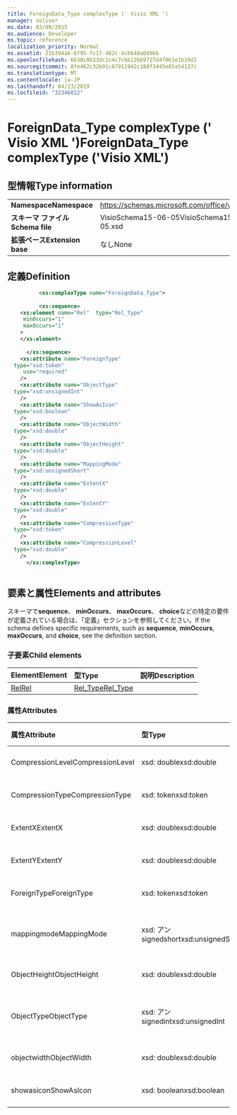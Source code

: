 ```yaml
---
title: ForeignData_Type complexType (' Visio XML ')
manager: soliver
ms.date: 03/09/2015
ms.audience: Developer
ms.topic: reference
localization_priority: Normal
ms.assetid: 21b394a6-6f95-fc17-482c-4cb648a0d9bb
ms.openlocfilehash: 6630c8b33dc1c4c7cbb12bb9727d4f0b1e1b19d2
ms.sourcegitcommit: 8fe462c32b91c87911942c188f3445e85a54137c
ms.translationtype: MT
ms.contentlocale: ja-JP
ms.lasthandoff: 04/23/2019
ms.locfileid: "32346012"
---
```

# <a name="foreigndatatype-complextype-visio-xml"></a><span data-ttu-id="cbb16-102">ForeignData_Type complexType (' Visio XML ')</span><span class="sxs-lookup"><span data-stu-id="cbb16-102">ForeignData_Type complexType ('Visio XML')</span></span>

## <a name="type-information"></a><span data-ttu-id="cbb16-103">型情報</span><span class="sxs-lookup"><span data-stu-id="cbb16-103">Type information</span></span>

|||
|:-----|:-----|
|<span data-ttu-id="cbb16-104">**Namespace**</span><span class="sxs-lookup"><span data-stu-id="cbb16-104">**Namespace**</span></span> <br/> |https://schemas.microsoft.com/office/visio/2011/1/core  <br/> |
|<span data-ttu-id="cbb16-105">**スキーマ ファイル**</span><span class="sxs-lookup"><span data-stu-id="cbb16-105">**Schema file**</span></span> <br/> |<span data-ttu-id="cbb16-106">VisioSchema15-06-05</span><span class="sxs-lookup"><span data-stu-id="cbb16-106">VisioSchema15-2012-06-05.xsd</span></span>  <br/> |
|<span data-ttu-id="cbb16-107">**拡張ベース**</span><span class="sxs-lookup"><span data-stu-id="cbb16-107">**Extension base**</span></span> <br/> |<span data-ttu-id="cbb16-108">なし</span><span class="sxs-lookup"><span data-stu-id="cbb16-108">None</span></span>  <br/> |
   
## <a name="definition"></a><span data-ttu-id="cbb16-109">定義</span><span class="sxs-lookup"><span data-stu-id="cbb16-109">Definition</span></span>

```XML
          <xs:complexType name="ForeignData_Type">
          
          <xs:sequence>
    <xs:element name="Rel"  type="Rel_Type"
     minOccurs="1"
     maxOccurs="1"
    >
    </xs:element>
    
      </xs:sequence>
    <xs:attribute name="ForeignType"
  type="xsd:token"
     use="required"
    />
    <xs:attribute name="ObjectType"
  type="xsd:unsignedInt"
    />
    <xs:attribute name="ShowAsIcon"
  type="xsd:boolean"
    />
    <xs:attribute name="ObjectWidth"
  type="xsd:double"
    />
    <xs:attribute name="ObjectHeight"
  type="xsd:double"
    />
    <xs:attribute name="MappingMode"
  type="xsd:unsignedShort"
    />
    <xs:attribute name="ExtentX"
  type="xsd:double"
    />
    <xs:attribute name="ExtentY"
  type="xsd:double"
    />
    <xs:attribute name="CompressionType"
  type="xsd:token"
    />
    <xs:attribute name="CompressionLevel"
  type="xsd:double"
    />
      </xs:complexType>
      
```

## <a name="elements-and-attributes"></a><span data-ttu-id="cbb16-110">要素と属性</span><span class="sxs-lookup"><span data-stu-id="cbb16-110">Elements and attributes</span></span>

<span data-ttu-id="cbb16-111">スキーマで**sequence**、 **minOccurs**、 **maxOccurs**、 **choice**などの特定の要件が定義されている場合は、「定義」セクションを参照してください。</span><span class="sxs-lookup"><span data-stu-id="cbb16-111">If the schema defines specific requirements, such as **sequence**, **minOccurs**, **maxOccurs**, and **choice**, see the definition section.</span></span> 
  
### <a name="child-elements"></a><span data-ttu-id="cbb16-112">子要素</span><span class="sxs-lookup"><span data-stu-id="cbb16-112">Child elements</span></span>

|<span data-ttu-id="cbb16-113">**Element**</span><span class="sxs-lookup"><span data-stu-id="cbb16-113">**Element**</span></span>|<span data-ttu-id="cbb16-114">**型**</span><span class="sxs-lookup"><span data-stu-id="cbb16-114">**Type**</span></span>|<span data-ttu-id="cbb16-115">**説明**</span><span class="sxs-lookup"><span data-stu-id="cbb16-115">**Description**</span></span>|
|:-----|:-----|:-----|
|[<span data-ttu-id="cbb16-116">Rel</span><span class="sxs-lookup"><span data-stu-id="cbb16-116">Rel</span></span>](rel-element-foreigndata_type-complextypevisio-xml.md) <br/> |[<span data-ttu-id="cbb16-117">Rel_Type</span><span class="sxs-lookup"><span data-stu-id="cbb16-117">Rel_Type</span></span>](rel_type-complextypevisio-xml.md) <br/> ||
   
### <a name="attributes"></a><span data-ttu-id="cbb16-118">属性</span><span class="sxs-lookup"><span data-stu-id="cbb16-118">Attributes</span></span>

|<span data-ttu-id="cbb16-119">**属性**</span><span class="sxs-lookup"><span data-stu-id="cbb16-119">**Attribute**</span></span>|<span data-ttu-id="cbb16-120">**型**</span><span class="sxs-lookup"><span data-stu-id="cbb16-120">**Type**</span></span>|<span data-ttu-id="cbb16-121">**必須**</span><span class="sxs-lookup"><span data-stu-id="cbb16-121">**Required**</span></span>|<span data-ttu-id="cbb16-122">**説明**</span><span class="sxs-lookup"><span data-stu-id="cbb16-122">**Description**</span></span>|<span data-ttu-id="cbb16-123">**可能な値**</span><span class="sxs-lookup"><span data-stu-id="cbb16-123">**Possible values**</span></span>|
|:-----|:-----|:-----|:-----|:-----|
|<span data-ttu-id="cbb16-124">CompressionLevel</span><span class="sxs-lookup"><span data-stu-id="cbb16-124">CompressionLevel</span></span>  <br/> |<span data-ttu-id="cbb16-125">xsd: double</span><span class="sxs-lookup"><span data-stu-id="cbb16-125">xsd:double</span></span>  <br/> |<span data-ttu-id="cbb16-126">省略可能</span><span class="sxs-lookup"><span data-stu-id="cbb16-126">optional</span></span>  <br/> ||<span data-ttu-id="cbb16-127">xsd: double 型の値。</span><span class="sxs-lookup"><span data-stu-id="cbb16-127">Values of the xsd:double type.</span></span>  <br/> |
|<span data-ttu-id="cbb16-128">CompressionType</span><span class="sxs-lookup"><span data-stu-id="cbb16-128">CompressionType</span></span>  <br/> |<span data-ttu-id="cbb16-129">xsd: token</span><span class="sxs-lookup"><span data-stu-id="cbb16-129">xsd:token</span></span>  <br/> |<span data-ttu-id="cbb16-130">省略可能</span><span class="sxs-lookup"><span data-stu-id="cbb16-130">optional</span></span>  <br/> ||<span data-ttu-id="cbb16-131">xsd: token 型の値。</span><span class="sxs-lookup"><span data-stu-id="cbb16-131">Values of the xsd:token type.</span></span>  <br/> |
|<span data-ttu-id="cbb16-132">ExtentX</span><span class="sxs-lookup"><span data-stu-id="cbb16-132">ExtentX</span></span>  <br/> |<span data-ttu-id="cbb16-133">xsd: double</span><span class="sxs-lookup"><span data-stu-id="cbb16-133">xsd:double</span></span>  <br/> |<span data-ttu-id="cbb16-134">省略可能</span><span class="sxs-lookup"><span data-stu-id="cbb16-134">optional</span></span>  <br/> ||<span data-ttu-id="cbb16-135">xsd: double 型の値。</span><span class="sxs-lookup"><span data-stu-id="cbb16-135">Values of the xsd:double type.</span></span>  <br/> |
|<span data-ttu-id="cbb16-136">ExtentY</span><span class="sxs-lookup"><span data-stu-id="cbb16-136">ExtentY</span></span>  <br/> |<span data-ttu-id="cbb16-137">xsd: double</span><span class="sxs-lookup"><span data-stu-id="cbb16-137">xsd:double</span></span>  <br/> |<span data-ttu-id="cbb16-138">省略可能</span><span class="sxs-lookup"><span data-stu-id="cbb16-138">optional</span></span>  <br/> ||<span data-ttu-id="cbb16-139">xsd: double 型の値。</span><span class="sxs-lookup"><span data-stu-id="cbb16-139">Values of the xsd:double type.</span></span>  <br/> |
|<span data-ttu-id="cbb16-140">ForeignType</span><span class="sxs-lookup"><span data-stu-id="cbb16-140">ForeignType</span></span>  <br/> |<span data-ttu-id="cbb16-141">xsd: token</span><span class="sxs-lookup"><span data-stu-id="cbb16-141">xsd:token</span></span>  <br/> |<span data-ttu-id="cbb16-142">必須</span><span class="sxs-lookup"><span data-stu-id="cbb16-142">required</span></span>  <br/> ||<span data-ttu-id="cbb16-143">xsd: token 型の値。</span><span class="sxs-lookup"><span data-stu-id="cbb16-143">Values of the xsd:token type.</span></span>  <br/> |
|<span data-ttu-id="cbb16-144">mappingmode</span><span class="sxs-lookup"><span data-stu-id="cbb16-144">MappingMode</span></span>  <br/> |<span data-ttu-id="cbb16-145">xsd: アン signedshort</span><span class="sxs-lookup"><span data-stu-id="cbb16-145">xsd:unsignedShort</span></span>  <br/> |<span data-ttu-id="cbb16-146">省略可能</span><span class="sxs-lookup"><span data-stu-id="cbb16-146">optional</span></span>  <br/> ||<span data-ttu-id="cbb16-147">xsd: _ signedshort 型の値。</span><span class="sxs-lookup"><span data-stu-id="cbb16-147">Values of the xsd:unsignedShort type.</span></span>  <br/> |
|<span data-ttu-id="cbb16-148">ObjectHeight</span><span class="sxs-lookup"><span data-stu-id="cbb16-148">ObjectHeight</span></span>  <br/> |<span data-ttu-id="cbb16-149">xsd: double</span><span class="sxs-lookup"><span data-stu-id="cbb16-149">xsd:double</span></span>  <br/> |<span data-ttu-id="cbb16-150">省略可能</span><span class="sxs-lookup"><span data-stu-id="cbb16-150">optional</span></span>  <br/> ||<span data-ttu-id="cbb16-151">xsd: double 型の値。</span><span class="sxs-lookup"><span data-stu-id="cbb16-151">Values of the xsd:double type.</span></span>  <br/> |
|<span data-ttu-id="cbb16-152">ObjectType</span><span class="sxs-lookup"><span data-stu-id="cbb16-152">ObjectType</span></span>  <br/> |<span data-ttu-id="cbb16-153">xsd: アン signedint</span><span class="sxs-lookup"><span data-stu-id="cbb16-153">xsd:unsignedInt</span></span>  <br/> |<span data-ttu-id="cbb16-154">省略可能</span><span class="sxs-lookup"><span data-stu-id="cbb16-154">optional</span></span>  <br/> ||<span data-ttu-id="cbb16-155">xsd:/signedint 型の値。</span><span class="sxs-lookup"><span data-stu-id="cbb16-155">Values of the xsd:unsignedInt type.</span></span>  <br/> |
|<span data-ttu-id="cbb16-156">objectwidth</span><span class="sxs-lookup"><span data-stu-id="cbb16-156">ObjectWidth</span></span>  <br/> |<span data-ttu-id="cbb16-157">xsd: double</span><span class="sxs-lookup"><span data-stu-id="cbb16-157">xsd:double</span></span>  <br/> |<span data-ttu-id="cbb16-158">省略可能</span><span class="sxs-lookup"><span data-stu-id="cbb16-158">optional</span></span>  <br/> ||<span data-ttu-id="cbb16-159">xsd: double 型の値。</span><span class="sxs-lookup"><span data-stu-id="cbb16-159">Values of the xsd:double type.</span></span>  <br/> |
|<span data-ttu-id="cbb16-160">showasicon</span><span class="sxs-lookup"><span data-stu-id="cbb16-160">ShowAsIcon</span></span>  <br/> |<span data-ttu-id="cbb16-161">xsd: boolean</span><span class="sxs-lookup"><span data-stu-id="cbb16-161">xsd:boolean</span></span>  <br/> |<span data-ttu-id="cbb16-162">省略可能</span><span class="sxs-lookup"><span data-stu-id="cbb16-162">optional</span></span>  <br/> ||<span data-ttu-id="cbb16-163">xsd: boolean 型の値。</span><span class="sxs-lookup"><span data-stu-id="cbb16-163">Values of the xsd:boolean type.</span></span>  <br/> |
   

